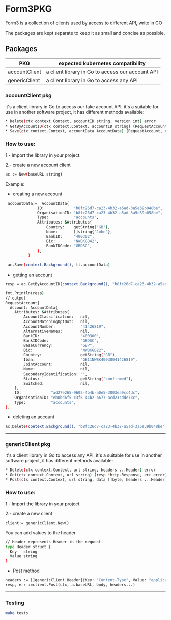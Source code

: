 # Form3PKG

Form3 is a collection of clients used by access to different API, write in GO 

The packages are kept separate to keep it as small and concise as possible.

## Packages


| PKG           | expected kubernetes compatibility                |
|---------------|--------------------------------------------------|
| accountClient | a client library in Go to access our account API |
| genericClient | a client library in Go to access any API         |


### accountClient pkg

  it's a client library in Go to access our fake account API, it's a suitable for use in 
  another software project, it has different methods available:
~~~bash
* Delete(ctx context.Context, accountID string, version int) error
* GetByAccountID(ctx context.Context, accountID string) (RequestAccount, error)
* Save(ctx context.Context, accountData AccountData) (RequestAccount, error)
  ~~~

### How to use:

1.- Import the library in your project.

2.- create a new account client 

~~~bash
ac := New(baseURL string)
~~~

Example:

 * creating a new account
~~~bash
 accountData:=  AccountData{
              ID:             "b8fc26d7-ca23-4b32-a5ad-3a5e39b048be",
              OrganisationID: "b8fc26d7-ca23-4b32-a5ad-3a5e39b058be",
              Type:           "accounts",
              Attributes: &Attributes{
                  Country:    getString("GB"),
                  Name:       []string{"John"},
                  BankID:     "400302",
                  Bic:        "NWBKGB42",
                  BankIDCode: "GBDSC",
              },
          }
 
 ac.Save(context.Background(), tt.accountData)
~~~

* getting an account

~~~bash
resp = ac.GetByAccountID(context.Background(), "b8fc26d7-ca23-4b32-a5ad-3a5e39b048be")

fmt.Println(resp)  
// output
RequestAccount{
  Account: AccountData{
    Attributes: &Attributes{
        AccountClassification:   nil,
        AccountMatchingOptOut:   nil,
        AccountNumber:           "41426819",
        AlternativeNames:        nil,
        BankID:                  "400300",
        BankIDCode:              "GBDSC",
        BaseCurrency:            "GBP",
        Bic:                     "NWBKGB22",
        Country:                 getString("GB"),
        Iban:                    "GB11NWBK40030041426819",
        JointAccount:            nil,
        Name:                    nil,
        SecondaryIdentification: "",
        Status:                  getString("confirmed"),
        Switched:                nil,
    },
    ID:             "ad27e265-9605-4b4b-a0e5-3003ea9cc4dc",
    OrganisationID: "eb0bd6f5-c3f5-44b2-b677-acd23cdde73c",
    Type:           "accounts",
},

~~~


* deleting an account

~~~bash
ac.Delete(context.Background(), "b8fc26d7-ca23-4b32-a5ad-3a5e39b048be", 0)
~~~
----------
### genericClient pkg


it's a client library in Go to access any API, it's a suitable for use in
another software project, it has different methods available:
~~~bash
* Delete(ctx context.Context, url string, headers ...Header) error
* Get(ctx context.Context, url string) (resp *http.Response, err error)
* Post(ctx context.Context, url string, data []byte, headers ...Header) (resp *http.Response, err error)
  ~~~
### How to use:

1.- Import the library in your project.

2.- create a new client

~~~bash
client:= genericClient.New()
~~~

You can add values to the header
~~~bash
// Header represents Header in the request.
type Header struct {
  Key   string
  Value string
}
~~~

* Post method
~~~bash
headers := []genericClient.Header{{Key: "Content-Type", Value: "application/json"}}
resp, err :=client.Post(ctx, a.baseURL, body, headers...)
~~~



--------

### Testing

~~~bash
make tests
~~~